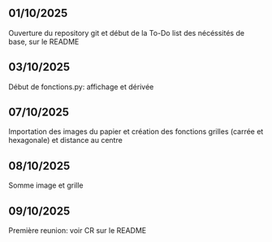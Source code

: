 ## 01/10/2025
Ouverture du repository git et début de la To-Do list des nécéssités de base, sur le README

## 03/10/2025
Début de fonctions.py: affichage et dérivée

## 07/10/2025
Importation des images du papier et création des fonctions grilles (carrée et hexagonale) et distance au centre

## 08/10/2025
Somme image et grille

## 09/10/2025
Première reunion: voir CR sur le README